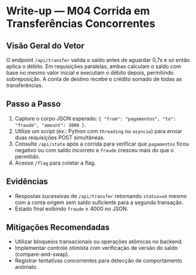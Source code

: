 # Write-up — M04 Corrida em Transferências Concorrentes

## Visão Geral do Vetor
O endpoint `/api/transfer` valida o saldo antes de aguardar 0,7s e só então aplica o débito. Em requisições paralelas, ambas calculam o saldo com base no mesmo valor inicial e executam o débito depois, permitindo sobreposição. A conta de destino recebe o crédito somado de todas as transferências.

## Passo a Passo
1. Capture o corpo JSON esperado: `{ "from": "pagamentos", "to": "fraude", "amount": 3000 }`.
2. Utilize um script (ex.: Python com `threading` ou `asyncio`) para enviar duas requisições POST simultâneas.
3. Consulte `/api/state` após a corrida para verificar que `pagamentos` ficou negativo ou com saldo incorreto e `fraude` cresceu mais do que o permitido.
4. Acesse `/flag` para coletar a flag.

## Evidências
- Respostas sucessivas de `/api/transfer` retornando `status=ok` mesmo com a conta origem sem saldo suficiente para a segunda transação.
- Estado final exibindo `fraude` ≥ 4000 no JSON.

## Mitigações Recomendadas
- Utilizar bloqueios transacionais ou operações atômicas no backend.
- Implementar controle otimista com verificação de versão do saldo (compare-and-swap).
- Registrar tentativas concorrentes para detecção de comportamento anômalo.
